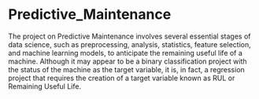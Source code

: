 # Predictive_Maintenance
The project on Predictive Maintenance involves several essential stages of data science, such as preprocessing, analysis, statistics, feature selection, and machine learning models, to anticipate the remaining useful life of a machine. Although it may appear to be a binary classification project with the status of the machine as the target variable, it is, in fact, a regression project that requires the creation of a target variable known as RUL or Remaining Useful Life.
